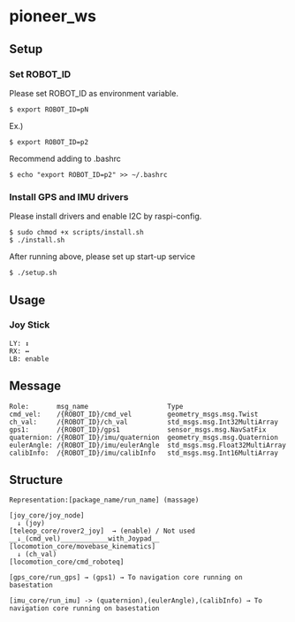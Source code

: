 # pioneer_ws
## Setup
### Set ROBOT_ID
Please set ROBOT_ID as environment variable.
``` 
$ export ROBOT_ID=pN
```

Ex.)
```
$ export ROBOT_ID=p2
```

Recommend adding to .bashrc
```
$ echo "export ROBOT_ID=p2" >> ~/.bashrc
```

### Install GPS and IMU drivers
Please install drivers and enable I2C by raspi-config.
``` 
$ sudo chmod +x scripts/install.sh
$ ./install.sh
```
After running above, please set up start-up service
```
$ ./setup.sh
```


## Usage
### Joy Stick
```
LY: ↕  
RX: ↔   
LB: enable
```

## Message
```
Role:       msg_name                    Type
cmd_vel:    /{ROBOT_ID}/cmd_vel         geometry_msgs.msg.Twist
ch_val:     /{ROBOT_ID}/ch_val          std_msgs.msg.Int32MultiArray
gps1:       /{ROBOT_ID}/gps1            sensor_msgs.msg.NavSatFix
quaternion: /{ROBOT_ID}/imu/quaternion  geometry_msgs.msg.Quaternion
eulerAngle: /{ROBOT_ID}/imu/eulerAngle  std_msgs.msg.Float32MultiArray
calibInfo:  /{ROBOT_ID}/imu/calibInfo   std_msgs.msg.Int16MultiArray
```

## Structure
```
Representation:[package_name/run_name] (massage)

[joy_core/joy_node]
  ↓ (joy)
[teleop_core/rover2_joy]  → (enable) / Not used
__↓_(cmd_vel)____________with_Joypad__
[locomotion_core/movebase_kinematics]
  ↓ (ch_val)
[locomotion_core/cmd_roboteq]

[gps_core/run_gps] → (gps1) → To navigation core running on basestation

[imu_core/run_imu] -> (quaternion),(eulerAngle),(calibInfo) → To navigation core running on basestation
```
